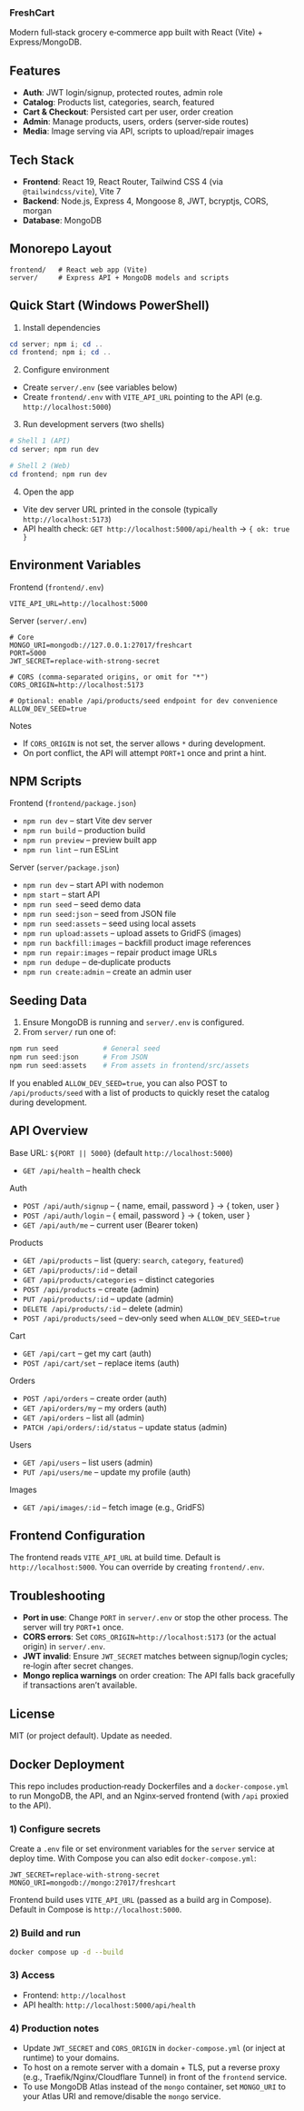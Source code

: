 ### FreshCart

Modern full‑stack grocery e‑commerce app built with React (Vite) + Express/MongoDB.

## Features
- **Auth**: JWT login/signup, protected routes, admin role
- **Catalog**: Products list, categories, search, featured
- **Cart & Checkout**: Persisted cart per user, order creation
- **Admin**: Manage products, users, orders (server‑side routes)
- **Media**: Image serving via API, scripts to upload/repair images

## Tech Stack
- **Frontend**: React 19, React Router, Tailwind CSS 4 (via `@tailwindcss/vite`), Vite 7
- **Backend**: Node.js, Express 4, Mongoose 8, JWT, bcryptjs, CORS, morgan
- **Database**: MongoDB

## Monorepo Layout
```
frontend/   # React web app (Vite)
server/     # Express API + MongoDB models and scripts
```

## Quick Start (Windows PowerShell)
1) Install dependencies
```powershell
cd server; npm i; cd ..
cd frontend; npm i; cd ..
```

2) Configure environment
- Create `server/.env` (see variables below)
- Create `frontend/.env` with `VITE_API_URL` pointing to the API (e.g. `http://localhost:5000`)

3) Run development servers (two shells)
```powershell
# Shell 1 (API)
cd server; npm run dev

# Shell 2 (Web)
cd frontend; npm run dev
```

4) Open the app
- Vite dev server URL printed in the console (typically `http://localhost:5173`)
- API health check: `GET http://localhost:5000/api/health` → `{ ok: true }`

## Environment Variables
Frontend (`frontend/.env`)
```
VITE_API_URL=http://localhost:5000
```

Server (`server/.env`)
```
# Core
MONGO_URI=mongodb://127.0.0.1:27017/freshcart
PORT=5000
JWT_SECRET=replace-with-strong-secret

# CORS (comma‑separated origins, or omit for "*")
CORS_ORIGIN=http://localhost:5173

# Optional: enable /api/products/seed endpoint for dev convenience
ALLOW_DEV_SEED=true
```

Notes
- If `CORS_ORIGIN` is not set, the server allows `*` during development.
- On port conflict, the API will attempt `PORT+1` once and print a hint.

## NPM Scripts
Frontend (`frontend/package.json`)
- `npm run dev` – start Vite dev server
- `npm run build` – production build
- `npm run preview` – preview built app
- `npm run lint` – run ESLint

Server (`server/package.json`)
- `npm run dev` – start API with nodemon
- `npm start` – start API
- `npm run seed` – seed demo data
- `npm run seed:json` – seed from JSON file
- `npm run seed:assets` – seed using local assets
- `npm run upload:assets` – upload assets to GridFS (images)
- `npm run backfill:images` – backfill product image references
- `npm run repair:images` – repair product image URLs
- `npm run dedupe` – de‑duplicate products
- `npm run create:admin` – create an admin user

## Seeding Data
1) Ensure MongoDB is running and `server/.env` is configured.
2) From `server/` run one of:
```powershell
npm run seed           # General seed
npm run seed:json      # From JSON
npm run seed:assets    # From assets in frontend/src/assets
```

If you enabled `ALLOW_DEV_SEED=true`, you can also POST to `/api/products/seed` with a list of products to quickly reset the catalog during development.

## API Overview
Base URL: `${PORT || 5000}` (default `http://localhost:5000`)

- `GET /api/health` – health check

Auth
- `POST /api/auth/signup` – { name, email, password } → { token, user }
- `POST /api/auth/login` – { email, password } → { token, user }
- `GET /api/auth/me` – current user (Bearer token)

Products
- `GET /api/products` – list (query: `search`, `category`, `featured`)
- `GET /api/products/:id` – detail
- `GET /api/products/categories` – distinct categories
- `POST /api/products` – create (admin)
- `PUT /api/products/:id` – update (admin)
- `DELETE /api/products/:id` – delete (admin)
- `POST /api/products/seed` – dev‑only seed when `ALLOW_DEV_SEED=true`

Cart
- `GET /api/cart` – get my cart (auth)
- `POST /api/cart/set` – replace items (auth)

Orders
- `POST /api/orders` – create order (auth)
- `GET /api/orders/my` – my orders (auth)
- `GET /api/orders` – list all (admin)
- `PATCH /api/orders/:id/status` – update status (admin)

Users
- `GET /api/users` – list users (admin)
- `PUT /api/users/me` – update my profile (auth)

Images
- `GET /api/images/:id` – fetch image (e.g., GridFS)

## Frontend Configuration
The frontend reads `VITE_API_URL` at build time. Default is `http://localhost:5000`. You can override by creating `frontend/.env`.

## Troubleshooting
- **Port in use**: Change `PORT` in `server/.env` or stop the other process. The server will try `PORT+1` once.
- **CORS errors**: Set `CORS_ORIGIN=http://localhost:5173` (or the actual origin) in `server/.env`.
- **JWT invalid**: Ensure `JWT_SECRET` matches between signup/login cycles; re‑login after secret changes.
- **Mongo replica warnings** on order creation: The API falls back gracefully if transactions aren’t available.

## License
MIT (or project default). Update as needed.

## Docker Deployment

This repo includes production‑ready Dockerfiles and a `docker-compose.yml` to run MongoDB, the API, and an Nginx‑served frontend (with `/api` proxied to the API).

### 1) Configure secrets
Create a `.env` file or set environment variables for the `server` service at deploy time. With Compose you can also edit `docker-compose.yml`:
```
JWT_SECRET=replace-with-strong-secret
MONGO_URI=mongodb://mongo:27017/freshcart
```

Frontend build uses `VITE_API_URL` (passed as a build arg in Compose). Default in Compose is `http://localhost:5000`.

### 2) Build and run
```bash
docker compose up -d --build
```

### 3) Access
- Frontend: `http://localhost`
- API health: `http://localhost:5000/api/health`

### 4) Production notes
- Update `JWT_SECRET` and `CORS_ORIGIN` in `docker-compose.yml` (or inject at runtime) to your domains.
- To host on a remote server with a domain + TLS, put a reverse proxy (e.g., Traefik/Nginx/Cloudflare Tunnel) in front of the `frontend` service.
- To use MongoDB Atlas instead of the `mongo` container, set `MONGO_URI` to your Atlas URI and remove/disable the `mongo` service.


